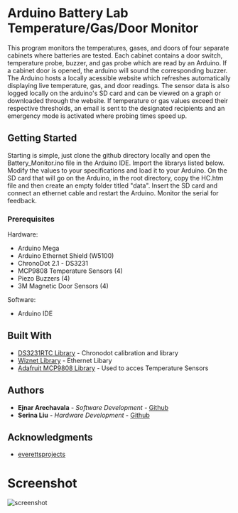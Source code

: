 # Arduino Battery Lab Temperature/Gas/Door Monitor

This program monitors the temperatures, gases, and doors of four separate cabinets where batteries are tested.
Each cabinet contains a door switch, temperature probe, buzzer, and gas probe which are read by an Arduino.
If a cabinet door is opened, the arduino will sound the corresponding buzzer.
The Arduino hosts a locally acessible website which refreshes automatically displaying live temperature, gas, and door readings.
The sensor data is also logged locally on the arduino's SD card and can be viewed on a graph or downloaded through the website.
If temperature or gas values exceed their respective thresholds, an email is sent to the designated recipients and an emergency mode is activated
where probing times speed up.


## Getting Started

Starting is simple, just clone the github directory locally and open the Battery_Monitor.ino file in the Arduino IDE. Import the librarys listed below. Modify the values to your specifications and load it to your Arduino.
On the SD card that will go on the Arduino, in the root directory, copy the HC.htm file and then create an empty folder titled "data".
Insert the SD card and connect an ethernet cable and restart the Arduino. Monitor the serial for feedback.

### Prerequisites

Hardware:
* Arduino Mega
* Arduino Ethernet Shield (W5100)
* ChronoDot 2.1 - DS3231
* MCP9808 Temperature Sensors (4)
* Piezo Buzzers (4)
* 3M Magnetic Door Sensors (4)

Software:
* Arduino IDE

## Built With

* [DS3231RTC Library](https://github.com/JChristensen/DS3232RTC) - Chronodot calibration and library
* [Wiznet Library](https://github.com/Wiznet/WIZ_Ethernet_Library) - Ethernet Libary
* [Adafruit MCP9808 Library](https://github.com/adafruit/Adafruit_MCP9808_Library) - Used to acces Temperature Sensors


## Authors

* **Ejnar Arechavala** - *Software Development* - [Github](https://github.com/ejnarvala)
* **Serina Liu** - *Hardware Development* - [Github](https://github.com/serliu)

## Acknowledgments

* [everettsprojects](http://everettsprojects.com)


# Screenshot
![screenshot](./screenshot.PNH)
